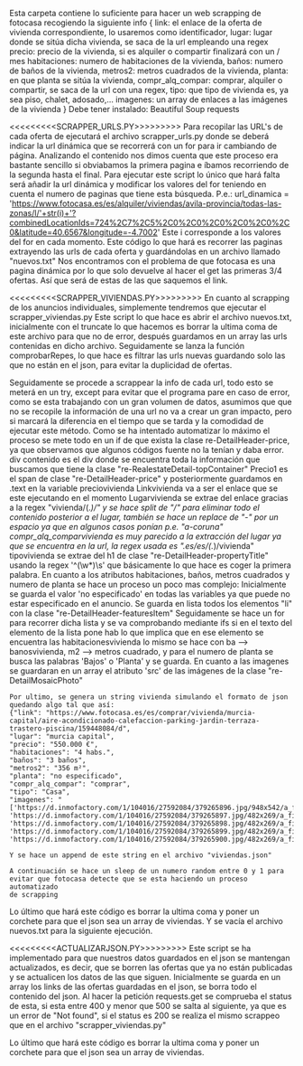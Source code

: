 Esta carpeta contiene lo suficiente para hacer un web scrapping de fotocasa recogiendo la siguiente info
{
  link: el enlace de la oferta de vivienda correspondiente, lo usaremos como identificador,
  lugar: lugar donde se sitúa dicha vivienda, se saca de la url empleando una regex
  precio: precio de la vivienda, si es alquiler o compartir finalizará con un / mes
  habitaciones: numero de habitaciones de la vivienda,
  baños: numero de baños de la vivienda,
  metros2: metros cuadrados de la vivienda,
  planta: en que planta se sitúa la vivienda,
  compr_alq_compar: comprar, alquiler o compartir, se saca de la url con una regex,
  tipo: que tipo de vivienda es, ya sea piso, chalet, adosado,...
  imagenes: un array de enlaces a las imágenes de la vivienda
}
Debe tener instalado:
    Beautiful Soup
    requests

<<<<<<<<<SCRAPPER_URLS.PY>>>>>>>>>
Para recopilar las URL's de cada oferta de ejecutará el archivo scrapper_urls.py donde se deberá indicar la url dinámica
que se recorrerá con un for para ir cambiando de página. Analizando el contenido nos dimos cuenta que este proceso era bastante sencillo
si obviabamos la primera pagina e íbamos recorriendo de la segunda hasta el final.
Para ejecutar este script lo único que hará falta será añadir la url dinámica y modificar los valores del for teniendo en cuenta
el numero de paginas que tiene esta búsqueda. P.e.:
url_dinamica = 'https://www.fotocasa.es/es/alquiler/viviendas/avila-provincia/todas-las-zonas/l/'+str(i)+'?combinedLocationIds=724%2C7%2C5%2C0%2C0%2C0%2C0%2C0%2C0&latitude=40.6567&longitude=-4.7002'
Este i corresponde a los valores del for en cada momento.
Este código lo que hará es recorrer las paginas extrayendo las urls de cada oferta y guardándolas en un archivo llamado
"nuevos.txt"
    Nos encontramos con el problema de que fotocasa es una pagina dinámica por lo que solo devuelve al hacer el get las primeras
    3/4 ofertas. Así que será de estas de las que saquemos el link.



<<<<<<<<<SCRAPPER_VIVIENDAS.PY>>>>>>>>>
En cuanto al scrapping de los anuncios individuales, simplemente tendremos que ejecutar el scrapper_viviendas.py
  Este script lo que hace es abrir el archivo nuevos.txt, inicialmente con el truncate lo que hacemos es borrar la ultima coma
  de este archivo para que no de error, después guardamos en un array las urls contenidas en dicho archivo.
  Seguidamente se lanza la función comprobarRepes, lo que hace es filtrar las urls nuevas guardando solo las que no
  están en el json, para evitar la duplicidad de ofertas.

  Seguidamente se procede a scrappear la info de cada url, todo esto se meterá en un try, except para evitar que el programa
  pare en caso de error, como se esta trabajando con un gran volumen de datos, asumimos que que no se recopile la información
  de una url no va a crear un gran impacto, pero si marcará la diferencia en el tiempo que se tarda y la comodidad de ejecutar este método.
  Como se ha intentado automatizar lo máximo el proceso se mete todo en un if de que exista la clase re-DetailHeader-price, ya que observamos
  que algunos códigos fuente no la tenían y daba error.
    div contenido es el div donde se encuentra toda la información que buscamos que tiene la clase "re-RealestateDetail-topContainer"
    Precio1 es el span de clase "re-DetailHeader-price" y posteriormente guardamos en .text en la variable preciovivienda
    Linkvivienda va a ser el enlace que se este ejecutando en el momento
    Lugarvivienda se extrae del enlace gracias a la regex "vivienda\/(.*)\/" y se hace split de "/" para eliminar todo el contenido posterior
    a el lugar, también se hace un replace de "-" por un espacio ya que en algunos casos ponían p.e. "a-coruna"
    compr_alq_comparvivienda es muy parecido a la extracción del lugar ya que se encuentra en la url, la regex usada es "\.es\/es\/(.*)\/vivienda"
    tipovivienda se extrae del h1 de clase "re-DetailHeader-propertyTitle" usando la regex '^(\w*)\s' que básicamente lo que hace es coger la primera palabra.
    En cuanto a los atributos habitaciones, baños, metros cuadrados y numero de planta se hace un proceso un poco mas complejo:
      Inicialmente se guarda el valor 'no especificado' en todas las variables ya que puede no estar especificado en el anuncio.
      Se guarda en lista todos los elementos "li" con la clase "re-DetailHeader-featuresItem"
      Seguidamente se hace un for para recorrer dicha lista y se va comprobando mediante ifs
      si en el texto del elemento de la lista pone hab lo que implica que en ese elemento se encuentra las habitacionesvivienda
      lo mismo se hace con ba --> banosvivienda, m2 --> metros cuadrado, y para el numero de planta se busca las palabras 'Bajos'
      o 'Planta' y se guarda.
    En cuanto a las imagenes se guardaran en un array el atributo 'src' de las imágenes de la clase "re-DetailMosaicPhoto"

    Por ultimo, se genera un string vivienda simulando el formato de json quedando algo tal que así:
    {"link": "https://www.fotocasa.es/es/comprar/vivienda/murcia-capital/aire-acondicionado-calefaccion-parking-jardin-terraza-trastero-piscina/159448084/d",
	"lugar": "murcia capital",
	"precio": "550.000 €",
	"habitaciones": "4 habs.",
	"baños": "3 baños",
	"metros2": "356 m²",
	"planta": "no especificado",
	"compr_alq_compar": "comprar",
	"tipo": "Casa",
	"imagenes": "['https://d.inmofactory.com/1/104016/27592084/379265896.jpg/948x542/a_fill', 'https://d.inmofactory.com/1/104016/27592084/379265897.jpg/482x269/a_fill', 'https://d.inmofactory.com/1/104016/27592084/379265898.jpg/482x269/a_fill', 'https://d.inmofactory.com/1/104016/27592084/379265899.jpg/482x269/a_fill', 'https://d.inmofactory.com/1/104016/27592084/379265900.jpg/482x269/a_fill']"},

    Y se hace un append de este string en el archivo "viviendas.json"

    A continuación se hace un sleep de un numero random entre 0 y 1 para evitar que fotocasa detecte que se esta haciendo un proceso automatizado
    de scrapping

  Lo último que hará este código es borrar la ultima coma y poner un corchete para que el json sea un array de viviendas. Y se vacía
  el archivo nuevos.txt para la siguiente ejecución.

<<<<<<<<<ACTUALIZARJSON.PY>>>>>>>>>
  Este script se ha implementado para que nuestros datos guardados en el json se mantengan actualizados, es decir, que se
  borren las ofertas que ya no están publicadas y se actualicen los datos de las que siguen.
  Inicialmente se guarda en un array los links de las ofertas guardadas en el json, se borra todo el contenido del json.
  Al hacer la petición requests.get se comprueba el status de esta, si esta entre 400 y menor que 500 se salta al siguiente,
  ya que es un error de "Not found", si el status es 200 se realiza el mismo scrappeo que en el archivo "scrapper_viviendas.py"

  Lo último que hará este código es borrar la ultima coma y poner un corchete para que el json sea un array de viviendas.
